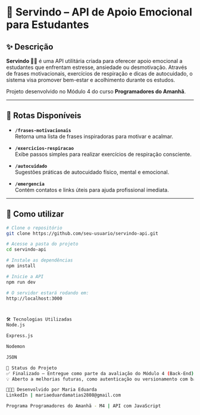 # 🐾 Servindo – API de Apoio Emocional para Estudantes

## ✨ Descrição  
**Servindo 🐕‍🦺** é uma API utilitária criada para oferecer apoio emocional a estudantes que enfrentam estresse, ansiedade ou desmotivação. Através de frases motivacionais, exercícios de respiração e dicas de autocuidado, o sistema visa promover bem-estar e acolhimento durante os estudos.  

Projeto desenvolvido no Módulo 4 do curso **Programadores do Amanhã**.

---

## 🔗 Rotas Disponíveis

- **`/frases-motivacionais`**  
  Retorna uma lista de frases inspiradoras para motivar e acalmar.

- **`/exercicios-respiracao`**  
  Exibe passos simples para realizar exercícios de respiração consciente.

- **`/autocuidado`**  
  Sugestões práticas de autocuidado físico, mental e emocional.

- **`/emergencia`**  
  Contém contatos e links úteis para ajuda profissional imediata.

---

## 🚀 Como utilizar

```bash
# Clone o repositório
git clone https://github.com/seu-usuario/servindo-api.git

# Acesse a pasta do projeto
cd servindo-api

# Instale as dependências
npm install

# Inicie a API
npm run dev

# O servidor estará rodando em:
http://localhost:3000



🛠 Tecnologias Utilizadas
Node.js

Express.js

Nodemon

JSON

📍 Status do Projeto
✅ Finalizado – Entregue como parte da avaliação do Módulo 4 (Back-End)
💡 Aberto a melhorias futuras, como autenticação ou versionamento com banco de dados.

👩🏾‍💻 Desenvolvido por Maria Eduarda
LinkedIn | mariaeduardamatias2808@gmail.com

Programa Programadores do Amanhã - M4 | API com JavaScript
